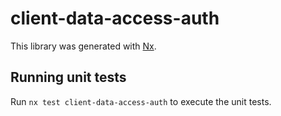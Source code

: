 # client-data-access-auth

This library was generated with [Nx](https://nx.dev).

## Running unit tests

Run `nx test client-data-access-auth` to execute the unit tests.
